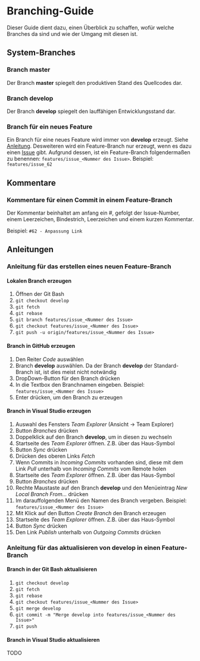 # Branching-Guide

Dieser Guide dient dazu, einen Überblick zu schaffen, wofür welche Branches da sind und wie der Umgang mit diesen ist.

## System-Branches

### Branch master

Der Branch **master** spiegelt den produktiven Stand des Quellcodes dar.

### Branch develop

Der Branch **develop** spiegelt den lauffähigen Entwicklungsstand dar.

### Branch für ein neues Feature

Ein Branch für eine neues Feature wird immer von **develop** erzeugt. Siehe [Anleitung](branching_guide.md/#anleitung-f%C3%BCr-das-erstellen-eines-neuen-feature-branch).
Desweiteren wird ein Feature-Branch nur erzeugt, wenn es dazu einen [Issue](https://github.com/andrekirst/04_KataFahrplanauskunft/issues) gibt. Aufgrund dessen, ist ein Feature-Branch folgendermaßen zu benennen: `features/issue_<Nummer des Issue>`. Beispiel: `features/issue_62`

## Kommentare

### Kommentare für einen Commit in einem Feature-Branch

Der Kommentar beinhaltet am anfang ein #, gefolgt der Issue-Number, einem Leerzeichen, Bindestrich, Leerzeichen und einem kurzen Kommentar.

Beispiel: `#62 - Anpassung Link`

## Anleitungen

### Anleitung für das erstellen eines neuen Feature-Branch

#### Lokalen Branch erzeugen

1. Öffnen der Git Bash
1. `git checkout develop`
1. `git fetch`
1. `git rebase`
1. `git branch features/issue_<Nummer des Issue>`
1. `git checkout features/issue_<Nummer des Issue>`
1. `git push -u origin/features/issue_<Nummer des Issue>`

#### Branch in GitHub erzeugen

1. Den Reiter *Code* auswählen
1. Branch **develop** auswählen. Da der Branch **develop** der Standard-Branch ist, ist dies meist nicht notwändig
1. DropDown-Button für den Branch drücken
1. In die Textbox den Branchnamen eingeben. Beispiel: `features/issue_<Nummer des Issue>`
1. Enter drücken, um den Branch zu erzeugen

#### Branch in Visual Studio erzeugen

1. Auswahl des Fensters *Team Explorer* (Ansicht -> Team Explorer)
1. Button *Branches* drücken
1. Doppelklick auf den Branch **develop**, um in diesen zu wechseln
1. Startseite des *Team Explorer* öffnen. Z.B. über das Haus-Symbol
1. Button *Sync* drücken
1. Drücken des oberen Links *Fetch*
1. Wenn Commits in *Incoming Commits* vorhanden sind, diese mit dem Link *Pull* unterhalb von *Incoming Commits* vom Remote holen
1. Startseite des *Team Explorer* öffnen. Z.B. über das Haus-Symbol
1. Button *Branches* drücken
1. Rechte Maustaste auf den Branch **develop** und den Menüeintrag *New Local Branch From...* drücken
1. Im darauffolgenden Menü den Namen des Branch vergeben. Beispiel: `features/issue_<Nummer des Issue>`
1. Mit Klick auf den Button *Create Branch* den Branch erzeugen
1. Startseite des *Team Explorer* öffnen. Z.B. über das Haus-Symbol
1. Button *Sync* drücken
1. Den Link *Publish* unterhalb von *Outgoing Commits* drücken

### Anleitung für das aktualisieren von **develop** in einen Feature-Branch

#### Branch in der Git Bash aktualisieren

1. `git checkout develop`
1. `git fetch`
1. `git rebase`
1. `git checkout features/issue_<Nummer des Issue>`
1. `git merge develop`
1. `git commit -m "Merge develop into features/issue_<Nummer des Issue>"`
1. `git push`

#### Branch in Visual Studio aktualisieren

TODO